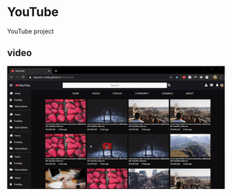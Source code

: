 
# YouTube
YouTube project


## video
[![IMAGE ALT TEXT HERE](https://github.com/Mauricio-Sotela/YouTube/blob/master/img/youtube.gif)](https://www.youtube.com/watch?v=QNcsptMF7Uk)
